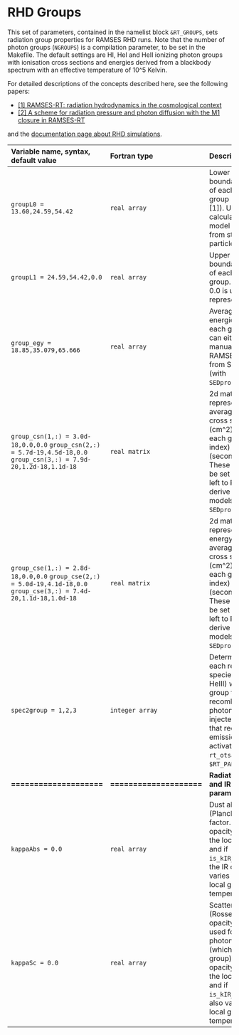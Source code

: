 
# RHD Groups

This set of parameters, contained in the namelist block `&RT_GROUPS`, sets radiation group properties for RAMSES RHD runs. Note that the number of photon groups (`NGROUPS`) is a compilation parameter, to be set in the Makefile. The default settings are HI, HeI and HeII ionizing photon groups with ionisation cross sections and energies derived from a blackbody spectrum with an effective temperature of 10^5 Kelvin.

For detailed descriptions of the concepts described here, see the following papers:

* [[1] RAMSES-RT: radiation hydrodynamics in the cosmological context](http://arxiv.org/abs/1304.7126)
* [[2] A scheme for radiation pressure and photon diffusion with the M1 closure in RAMSES-RT](http://arxiv.org/abs/1411.6440)

and the [documentation page about RHD simulations](./RHD).



| Variable name, syntax, default value | Fortran type  | Description       |
|:---------------------------- |:------------- |:------------------------- |
| `groupL0 = 13.60,24.59,54.42` |  `real array`       | Lower energy boundaries, in eV, of each photon group (see §2 in [1]). Used for calculating SED model emission from stellar particles.|
| `groupL1 = 24.59,54.42,0.0`   |  `real array`       | Upper energy boundaries, in eV, of each photon group. A value of 0.0 is used to represent infinity.|
| `group_egy = 18.85,35.079,65.666` |  `real array`       | Average photon energies (eV) for each group. These can either be set manually or left to RAMSES to derive from SED models  (with `SEDprops_update>0`).|
| `group_csn(1,:) = 3.0d-18,0.0,0.0`          `group_csn(2,:) = 5.7d-19,4.5d-18,0.0` `group_csn(3,:) = 7.9d-20,1.2d-18,1.1d-18` |  `real matrix`    | 2d matrix representing average ionisation cross sections (cm^2) between each group (first index) and species (second index). These can either be set manually or left to RAMSES to derive from SED models (with `SEDprops_update>0`). |
| `group_cse(1,:) = 2.8d-18,0.0,0.0`  `group_cse(2,:) = 5.0d-19,4.1d-18,0.0` `group_cse(3,:) = 7.4d-20,1.1d-18,1.0d-18` |  `real matrix`    | 2d matrix representing energy weighted average ionisation cross sections (cm^2) between each group (first index) and species (second index). These can either be set manually or left to RAMSES to derive from SED models (with `SEDprops_update>0`). |
| `spec2group = 1,2,3` |  `integer array`       | Determines, for each recombining species (HII, HeII, HeIII) which photon group the recombination photons are injected into. Note that recombination emission must be activated with `rt_otsa=.false.` in `$RT_PARAMS`.|
| **====================** | **====================** | **Radiation pressure and IR radiation parameters** |
| `kappaAbs = 0.0` |  `real array`       | Dust absorption (Planck) opacity factor. The real opacity scales with the local metallicity and if `is_kIR_T=.true.`, the IR opacity also varies with the local gas temperature.|
| `kappaSc = 0.0` |  `real array`       | Scattering (Rosseland) opacity factor, only used for the IR photon group (which is the first group). The real opacity scales with the local metallicity and if `is_kIR_T=.true.`, it also varies with the local gas temperature.|
